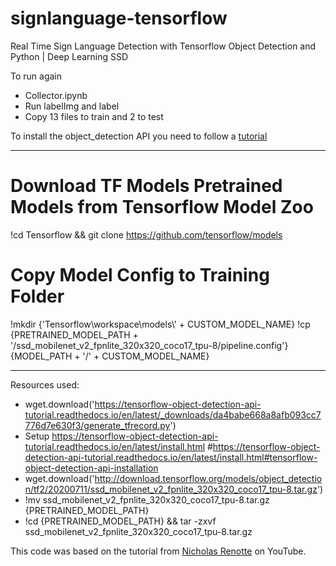 # signlanguage-tensorflow
Real Time Sign Language Detection with Tensorflow Object Detection and Python | Deep Learning SSD

To run again
- Collector.ipynb
- Run labelImg and label
- Copy 13 files to train and 2 to test

To install the object_detection API you need to follow a [tutorial](https://tensorflow-object-detection-api-tutorial.readthedocs.io/en/latest/install.html#tensorflow-object-detection-api-installation)

-------------------------------------

# Download TF Models Pretrained Models from Tensorflow Model Zoo
!cd Tensorflow && git clone https://github.com/tensorflow/models

# Copy Model Config to Training Folder

!mkdir {'Tensorflow\workspace\models\\' + CUSTOM_MODEL_NAME}
!cp {PRETRAINED_MODEL_PATH + '/ssd_mobilenet_v2_fpnlite_320x320_coco17_tpu-8/pipeline.config'} {MODEL_PATH + '/' + CUSTOM_MODEL_NAME}

--------------------------

Resources used:
- wget.download('https://tensorflow-object-detection-api-tutorial.readthedocs.io/en/latest/_downloads/da4babe668a8afb093cc7776d7e630f3/generate_tfrecord.py')
- Setup https://tensorflow-object-detection-api-tutorial.readthedocs.io/en/latest/install.html
#https://tensorflow-object-detection-api-tutorial.readthedocs.io/en/latest/install.html#tensorflow-object-detection-api-installation
- wget.download('http://download.tensorflow.org/models/object_detection/tf2/20200711/ssd_mobilenet_v2_fpnlite_320x320_coco17_tpu-8.tar.gz')
- !mv ssd_mobilenet_v2_fpnlite_320x320_coco17_tpu-8.tar.gz {PRETRAINED_MODEL_PATH}
- !cd {PRETRAINED_MODEL_PATH} && tar -zxvf ssd_mobilenet_v2_fpnlite_320x320_coco17_tpu-8.tar.gz

This code was based on the tutorial from [Nicholas Renotte](https://www.youtube.com/watch?v=ZTSRZt04JkY) on YouTube.
